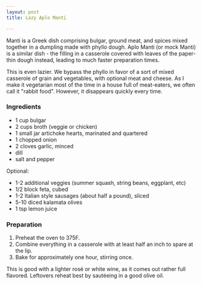 ```yaml
---
layout: post
title: Lazy Aplo Manti

---
```


Manti is a Greek dish comprising bulgar, ground meat, and spices mixed together
in a dumpling made with phyllo dough.  Aplo Manti (or mock Manti) is a similar
dish - the filling in a casserole covered with leaves of the paper-thin dough
instead, leading to much faster preparation times.

This is even lazier.  We bypass the phyllo in favor of a sort of mixed casserole
of grain and vegetables, with optional meat and cheese.  As I make it vegetarian
most of the time in a house full of meat-eaters, we often call it "rabbit food".
However, it disappears quickly every time.

### Ingredients

* 1 cup bulgar
* 2 cups broth (veggie or chicken)
* 1 small jar artichoke hearts, marinated and quartered
* 1 chopped onion
* 2 cloves garlic, minced
* dill
* salt and pepper

Optional:

* 1-2 additional veggies (summer squash, string beans, eggplant, etc)
* 1/2 block feta, cubed
* 1-2 Italian style sausages (about half a pound), sliced
* 5-10 diced kalamata olives
* 1 tsp lemon juice

### Preparation

1. Preheat the oven to 375F.
2. Combine everything in a casserole with at least half an inch to spare at the
   lip.
3. Bake for approximately one hour, stirring once.

This is good with a lighter ros&eacute; or white wine, as it comes out rather
full flavored.  Leftovers reheat best by saut&eacute;eing in a good olive oil.
